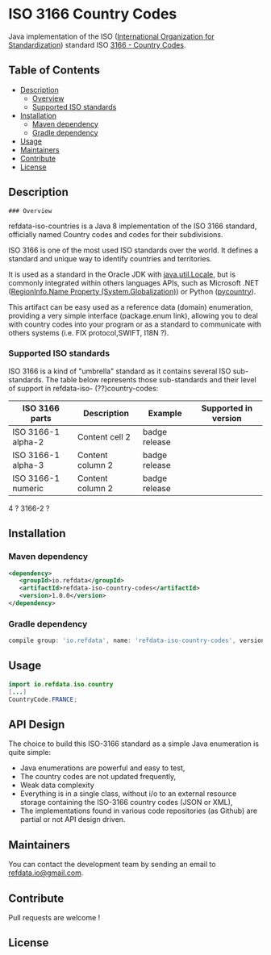 # ISO 3166 Country Codes
Java implementation of the ISO ([International Organization for Standardization](https://www.iso.org)) standard ISO [3166 - Country Codes](https://www.iso.org/iso-3166-country-codes.html).

  ## Table of Contents
  - [Description](#Description)
    - [Overview](#Overview)
    - [Supported ISO standards](#supported)
  - [Installation](#Installation)
  	- [Maven dependency](#Maven)
	- [Gradle dependency](#Gradle)
  - [Usage](#Usage)
  - [Maintainers](#maintainers)
  - [Contribute](#contribute)
  - [License](#license)

  ## Description
    ### Overview
 refdata-iso-countries is a Java 8 implementation of the ISO 3166 standard, officially named Country 
 codes and codes for their subdivisions.
 
 ISO 3166 is one of the most used ISO standards over the world. It defines a standard and unique way to 
 identify countries and territories.
 
 It is used as a standard in the Oracle JDK  with [java.util.Locale](https://docs.oracle.com/javase/8/docs/api/java/util/Locale.html), but is commonly integrated 
 within others languages APIs, such as Microsoft .NET ([RegionInfo.Name Property (System.Globalization)]( https://msdn.microsoft.com/en-us/library/system.globalization.regioninfo.name(v=vs.110).aspx)) or Python ([pycountry](https://pypi.python.org/pypi/pycountry)).
 
 This artifact can be easy used as a reference data (domain) enumeration, providing a very simple interface 
 (package.enum link), allowing you to deal with country codes into your program
 or as a standard to communicate with others systems (i.e. FIX protocol,SWIFT, I18N ?). 
 
   ### Supported ISO standards
 ISO 3166 is a kind of "umbrella" standard as it contains several ISO sub-standards. The table below represents 
 those sub-standards and their level of support in refdata-iso- (??)country-codes:
 
 ISO 3166 parts | Description | Example | Supported in version
 ------------ | ------------- | ------------- | -------------
 ISO 3166-1 alpha-2 | Content cell 2 | badge release
 ISO 3166-1 alpha-3 | Content column 2 | badge release
 ISO 3166-1 numeric | Content column 2 | badge release
 4 ?
 3166-2 ?

## Installation
 ### Maven dependency
 ```xml
 <dependency>
    <groupId>io.refdata</groupId>
    <artifactId>refdata-iso-country-codes</artifactId>
    <version>1.0.0</version>
 </dependency>
 ```
 ### Gradle dependency
 ```groovy
 compile group: 'io.refdata', name: 'refdata-iso-country-codes', version: '1.0.0'
 ```
 
## Usage

```java
import io.refdata.iso.country
[...]
CountryCode.FRANCE;

```

## API Design

The choice to build this ISO-3166 standard as a simple Java enumeration is quite simple:
 * Java enumerations are powerful and easy to test,
 * The country codes are not updated frequently,
 * Weak data complexity
 * Everything is in a single class, without i/o to an external resource storage containing the ISO-3166 country codes (JSON or XML),
 * The implementations found in various code repositories (as Github) are partial or not API design driven.
 
## Maintainers

You can contact the development team by sending an email to <refdata.io@gmail.com>.

## Contribute

Pull requests are welcome !

## License


